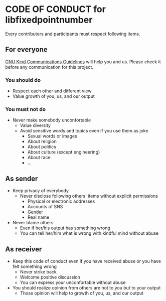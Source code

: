 # CODE OF CONDUCT for libfixedpointnumber
Every contributors and participants must respect following items.

## For everyone

[GNU Kind Communications Guidelines](https://www.gnu.org/philosophy/kind-communication.html)
will help you and us.
Please check it before any communication for this project.

### You should do

- Respect each other and different view
- Value growth of you, us, and our output

### You must not do

- Never make somebody unconfortable
  - Value diversity
  - Avoid sensitive words and topics even if you use them as joke
    - Sexual words or images
	- About religion
	- About politics
	- About culture (except engineering)
	- About race
	- ...

## As sender

- Keep privacy of everybody
  - Never disclose following others' items without explicit permissions
	- Physical or electronic addresses
	- Accounts of SNS
	- Gender
	- Real name
- Never blame others
  - Even if her/his output has something wrong
  - You can tell her/him what is wrong with kindful mind without abuse

## As receiver

- Keep this code of conduct even if you have received abuse or you have felt something wrong
  - Never strike back
  - Welcome positive discussion
  - You can express your unconfortable without abuse
- You should realize opinion from others are not to you but to your output
  - Those opinion will help to growth of you, us, and our output
